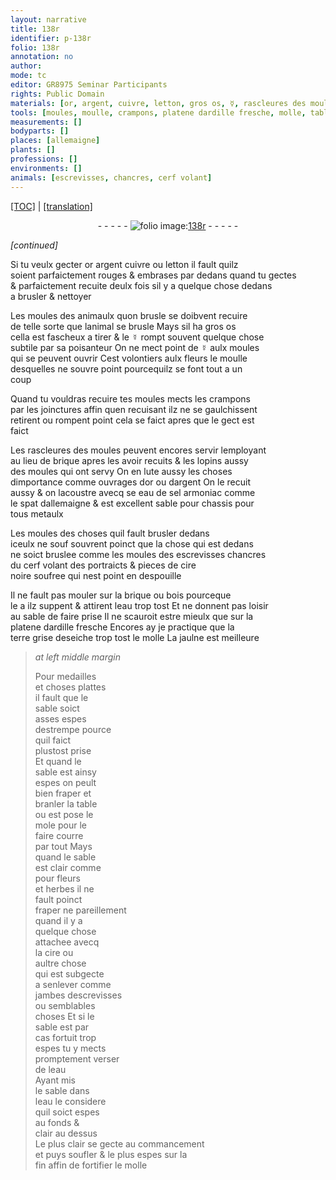 ```yaml
---
layout: narrative
title: 138r
identifier: p-138r
folio: 138r
annotation: no
author:
mode: tc
editor: GR8975 Seminar Participants
rights: Public Domain
materials: [or, argent, cuivre, letton, gros os, ☿, rascleures des moules, brique, lopins aussy des moules qui ont servy, lute, eau de sel armoniac, spat dallemaigne, metaulx, cire noire soufree, bois, eau, ardille fresche, terre grise, La jaulne, cire]
tools: [moules, moulle, crampons, platene dardille fresche, molle, table, mole]
measurements: []
bodyparts: []
places: [allemaigne]
plants: []
professions: []
environments: []
animals: [escrevisses, chancres, cerf volant]
---
```


 <p><a href="{{ site.baseurl }}/diplomatic/">[TOC]</a> | <a href="{{ site.baseurl }}/texts/p-138r_tl/" target="_blank">[translation]</a></p><div class="folio" align="center">- - - - - <a href="http://gallica.bnf.fr/ark:/12148/btv1b10500001g/f281.image" target="_blank"><img src="https://cu-mkp.github.io/2017-workshop-edition/assets/photo-icon.png" alt="folio image: " style="display:inline-block; margin-bottom:-3px;"/>138r</a> - - - - - </div>  
 
*[continued]*
  
Si tu veulx gecter <span class="m">or</span> <span class="m">argent</span> <span class="m">cuivre</span> ou <span class="m">letton</span> il fault quilz<br/> soient parfaictem<span class="exp">ent</span> rouges & embrases par dedans quand tu gectes<br/> & parfaictem<span class="exp">ent</span> recuite deulx fois sil y a quelque chose dedans<br/> a brusler & nettoyer
 
Les <span class="tl">moules</span> des animaulx quon brusle se doibvent recuire<br/> de telle sorte que lanimal se brusle Mays sil ha <span class="m">gros os</span><br/> cella est fascheux a tirer & le <span class="m">☿</span> rompt souvent quelque chose<br/> subtile par sa poisanteur On ne mect point de <span class="m">☿</span> aulx <span class="tl">moules</span><br/> qui se peuvent ouvrir Cest volontiers aulx fleurs le <span class="tl">moulle</span><br/> desquelles ne souvre point pourcequilz se font tout a un<br/> coup
 
Quand tu vouldras recuire tes <span class="tl">moules</span> mects les <span class="tl">crampons</span><br/> par les joinctures affin quen recuisant ilz ne se gaulchissent<br/> retirent ou rompent point cela se faict apres que le gect est<br/> faict
 
Les <span class="m">rascleures des moules</span> peuvent encores servir lemploya<span class="exp">n</span>t<br/> au lieu de <span class="m">brique</span> apres les avoir recuits & les <span class="m">lopins aussy<br/> des moules qui ont servy</span> On en <span class="m">lute</span> aussy les choses<br/> dimportance co<span class="exp">mm</span>e ouvrages d<span class="m">or</span> ou d<span class="m">argent</span> On le recuit<br/> aussy & on lacoustre avecq <span class="del">se</span> <span class="m">eau de sel armoniac</span> comme<br/> le <span class="m">spat d<span class="pl">allemaigne</span></span> & est excellent sable pour chassis pour<br/> tous <span class="m">metaulx</span>
 
Les <span class="tl">moules</span> des choses quil fault brusler dedans<br/> iceulx ne <span class="del">souf</span> souvrent poinct que la chose qui est dedans<br/> ne soict bruslee co<span class="exp">mm</span>e les <span class="tl">moules</span> des <span class="al">escrevisses</span> <span class="al">chancres</span><br/> du <span class="al">cerf volant</span> des portraicts & pieces de <span class="m">cire<br/> noire soufree</span> qui nest point en despouille
 
Il ne fault pas mouler sur la <span class="m">brique</span> ou <span class="m">bois</span> pourceque<br/> <span class="del">le a</span> ilz suppent & attirent l<span class="m">eau</span> trop tost Et ne donne<span class="exp">n</span>t pas loisir<br/> au sable de faire prise Il ne scauroit estre mieulx que sur la<br/> <span class="tl">platene d<span class="m">ardille fresche</span></span> Encores ay je practique que la<br/> <span class="m">terre grise</span> deseiche trop tost le <span class="tl">molle</span> <span class="m">La jaulne</span> est meilleure
 
> *at left middle margin*
> 
> 
>   Pour medailles<br/> et choses plattes<br/> il fault que le<br/> sable soict<br/> asses espes<br/> destrempe pource<br/> quil faict<br/> plustost prise<br/> Et quand le<br/> sable est ainsy<br/> espes on peult<br/> bien fraper et<br/> branler la <span class="tl">table</span><br/> ou est pose le<br/> <span class="tl">mole</span> pour le<br/> faire courre<br/> par tout Mays<br/> quand le sable<br/> est clair co<span class="exp">mm</span>e<br/> pour fleurs<br/> et herbes il ne<br/> fault poinct<br/> fraper ne pareillem<span class="exp">ent</span><br/> quand il y a<br/> quelque chose<br/> attachee avecq<br/> la <span class="m">cire</span> ou<br/> aultre chose<br/> qui est subgecte<br/> a senlever co<span class="exp">mm</span>e<br/> jambes d<span class="al">escrevisses</span><br/> ou semblables<br/> choses Et si le<br/> sable est par<br/> cas fortuit trop<br/> espes tu y mects<br/> promptem<span class="exp">ent</span> <span class="del">verser</span><br/> de l<span class="m">eau</span><br/> Ayant mis<br/> le sable dans<br/> l<span class="m">eau</span> <span class="del">le</span> considere<br/> quil soict espes<br/> au fonds &<br/> clair au dessus<br/> Le plus clair se gecte au comma<span class="exp">n</span>cem<span class="exp">ent</span><br/> et puys soufler & le plus espes sur la<br/> fin affin de fortifier le <span class="tl">molle</span>
 
 